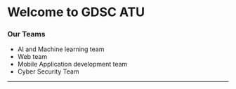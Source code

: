 # Welcome to GDSC ATU

### Our Teams
  * AI and Machine learning team
  * Web team
  * Mobile Application development team
  * Cyber Security Team
---
